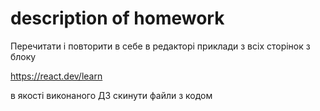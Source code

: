 # description of homework

Перечитати і повторити в себе в редакторі приклади з всіх сторінок з блоку

https://react.dev/learn

в якості виконаного ДЗ скинути файли з кодом 